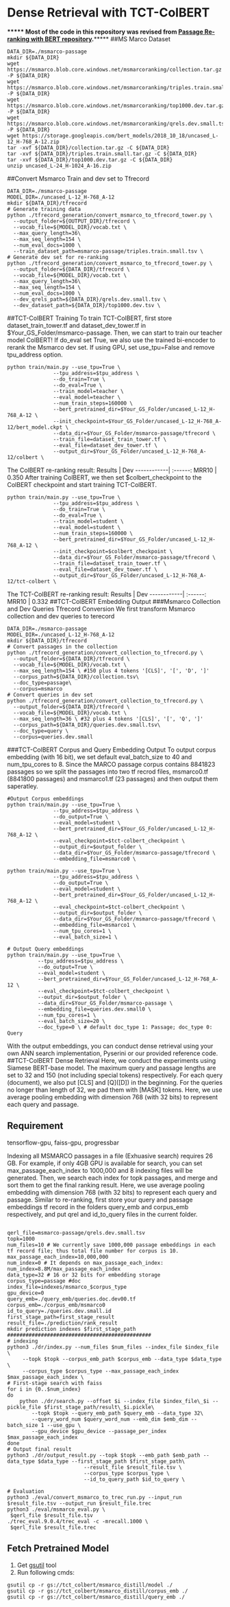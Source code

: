 # Dense Retrieval with TCT-ColBERT
**\*\*\*\*\* Most of the code in this repository was revised from [Passage Re-ranking with BERT repository](https://github.com/nyu-dl/dl4marco-bert).**\*\*\*\*\* 
##MS Marco Dataset
```shell=bash
DATA_DIR=./msmarco-passage
mkdir ${DATA_DIR}
wget https://msmarco.blob.core.windows.net/msmarcoranking/collection.tar.gz -P ${DATA_DIR}
wget https://msmarco.blob.core.windows.net/msmarcoranking/triples.train.small.tar.gz -P ${DATA_DIR}
wget https://msmarco.blob.core.windows.net/msmarcoranking/top1000.dev.tar.gz -P ${DATA_DIR}
wget https://msmarco.blob.core.windows.net/msmarcoranking/qrels.dev.small.tsv -P ${DATA_DIR}
wget https://storage.googleapis.com/bert_models/2018_10_18/uncased_L-12_H-768_A-12.zip
tar -xvf ${DATA_DIR}/collection.tar.gz -C ${DATA_DIR}
tar -xvf ${DATA_DIR}/triples.train.small.tar.gz -C ${DATA_DIR}
tar -xvf ${DATA_DIR}/top1000.dev.tar.gz -C ${DATA_DIR}
unzip uncased_L-24_H-1024_A-16.zip
```

##Convert Msmarco Train and dev set to Tfrecord
```shell=bash
DATA_DIR=./msmarco-passage
MODEL_DIR=./uncased_L-12_H-768_A-12
mkdir ${DATA_DIR}/tfrecord
# Generate training data
python ./tfrecord_generation/convert_msmarco_to_tfrecord_tower.py \
  --output_folder=${OUTPUT_DIR}/tfrecord \
  --vocab_file=${MODEL_DIR}/vocab.txt \
  --max_query_length=36\
  --max_seq_length=154 \
  --num_eval_docs=1000 \
  --train_dataset_path=msmarco-passage/triples.train.small.tsv \
# Generate dev set for re-ranking
python ./tfrecord_generation/convert_msmarco_to_tfrecord_tower.py \
  --output_folder=${DATA_DIR}/tfrecord \
  --vocab_file=${MODEL_DIR}/vocab.txt \
  --max_query_length=36\
  --max_seq_length=154 \
  --num_eval_docs=1000 \
  --dev_qrels_path=${DATA_DIR}/qrels.dev.small.tsv \
  --dev_dataset_path=${DATA_DIR}/top1000.dev.tsv \
```
##TCT-ColBERT Training
To train TCT-ColBERT, first store dataset_train_tower.tf and dataset_dev_tower.tf in $Your_GS_Folder/msmarco-passage. Then, we can start to train our teacher model ColBERT! If do_eval set True, we also use the trained bi-encoder to rerank the Msmarco dev set. If using GPU, set use_tpu=False and remove tpu_address option.
```shell=bash
python train/main.py --use_tpu=True \
               --tpu_address=$tpu_address \
               --do_train=True \ 
               --do_eval=True \
               --train_model=teacher \
               --eval_model=teacher \
               --num_train_steps=160000 \
               --bert_pretrained_dir=$Your_GS_Folder/uncased_L-12_H-768_A-12 \
               --init_checkpoint=$Your_GS_Folder/uncased_L-12_H-768_A-12/bert_model.ckpt \
               --data_dir=$Your_GS_Folder/msmarco-passage/tfrecord \
               --train_file=dataset_train_tower.tf \
               --eval_file=dataset_dev_tower.tf \
               --output_dir=$Your_GS_Folder/uncased_L-12_H-768_A-12/colbert \
```
The ColBERT re-ranking result:
Results  | Dev
------------| :------:
MRR10            | 0.350
After training ColBERT, we then set $colbert_checkpoint to the ColBERT checkpoint and start training TCT-ColBERT.
```shell=bash
python train/main.py --use_tpu=True \
               --tpu_address=$tpu_address \
               --do_train=True \
               --do_eval=True \
               --train_model=student \
               --eval_model=student \
               --num_train_steps=160000 \
               --bert_pretrained_dir=$Your_GS_Folder/uncased_L-12_H-768_A-12 \
               --init_checkpoint=$colbert_checkpoint \
               --data_dir=$Your_GS_Folder/msmarco-passage/tfrecord \
               --train_file=dataset_train_tower.tf \
               --eval_file=dataset_dev_tower.tf \
               --output_dir=$Your_GS_Folder/uncased_L-12_H-768_A-12/tct-colbert \
```
The TCT-ColBERT re-ranking result:
Results  | Dev
------------| :------:
MRR10            | 0.332
##TCT-ColBERT Embedding Output
###Msmarco Collection and Dev Queries Tfrecord Conversion
We first transform Msmarco collection and dev queries to terecord
```shell=bash
DATA_DIR=./msmarco-passage
MODEL_DIR=./uncased_L-12_H-768_A-12
mkdir ${DATA_DIR}/tfrecord
# Convert passages in the collection
python ./tfrecord_generation/convert_collection_to_tfrecord.py \
  --output_folder=${DATA_DIR}/tfrecord \
  --vocab_file=${MODEL_DIR}/vocab.txt \
  --max_seq_length=154 \ #150 plus 4 tokens '[CLS]', '[', 'D', ']'
  --corpus_path=${DATA_DIR}/collection.tsv\
  --doc_type=passage\
  --corpus=msmarco
# Convert queries in dev set
python ./tfrecord_generation/convert_collection_to_tfrecord.py \
  --output_folder=${DATA_DIR}/tfrecord \
  --vocab_file=${MODEL_DIR}/vocab.txt \
  --max_seq_length=36 \ #32 plus 4 tokens '[CLS]', '[', 'Q', ']'
  --corpus_path=${DATA_DIR}/queries.dev.small.tsv\
  --doc_type=query \
  --corpus=queries.dev.small
```

###TCT-ColBERT Corpus and Query Embedding Output
To output corpus embedding (with 16 bit), we set default eval_batch_size to 40 and num_tpu_cores to 8. Since the MARCO passage corpus contains 8841823 passages so we split the passages into two tf recrod files, msmarco0.tf (8841800 passages) and msmarco1.tf (23 passages) and then output them saperatley.
```shell=bash
#Output Corpus embeddings
python train/main.py --use_tpu=True \
               --tpu_address=$tpu_address \
               --do_output=True \
               --eval_model=student \
               --bert_pretrained_dir=$Your_GS_Folder/uncased_L-12_H-768_A-12 \
               --eval_checkpoint=$tct-colbert_checkpoint \
               --output_dir=$output_folder \
               --data_dir=$Your_GS_Folder/msmarco-passage/tfrecord \
               --embedding_file=msmarco0 \

python train/main.py --use_tpu=True \
               --tpu_address=$tpu_address \
               --do_output=True \
               --eval_model=student \
               --bert_pretrained_dir=$Your_GS_Folder/uncased_L-12_H-768_A-12 \
               --eval_checkpoint=$tct-colbert_checkpoint \
               --output_dir=$output_folder \
               --data_dir=$Your_GS_Folder/msmarco-passage/tfrecord \
               --embedding_file=msmarco1 \
               --num_tpu_cores=1 \
               --eval_batch_size=1 \ 

# Output Query embeddings
python train/main.py --use_tpu=True \
          --tpu_address=$tpu_address \
          --do_output=True \
          --eval_model=student \
          --bert_pretrained_dir=$Your_GS_Folder/uncased_L-12_H-768_A-12 \
          --eval_checkpoint=$tct-colbert_checkpoint \
          --output_dir=$output_folder \
          --data_dir=$Your_GS_Folder/msmarco-passage \
          --embedding_file=queries.dev.small0 \
          --num_tpu_cores=1 \
          --eval_batch_size=20 \
          --doc_type=0 \ # default doc_type 1: Passage; doc_type 0: Query
```
With the output embeddings, you can conduct dense retrieval using your own ANN search implementation, Pyserini or our provided reference code.
##TCT-ColBERT Dense Retrieval
Here, we conduct the experiments using Siamese BERT-base model. The maximum query and passage lengths are set to 32 and 150 (not including special tokens) respectively. For each query (document), we also put \[CLS\] and \[Q\](\[D\]) in the beginning. For the queries no longer than length of 32, we pad them with \[MASK\] tokens. Here, we use average pooling embedding with dimension 768 (with 32 bits) to represent each query and passage.

Requirement
---
tensorflow-gpu, faiss-gpu, progressbar


Indexing all MSMARCO passages in a file (Exhuasive search) requires 26 GB. For example, if only 4GB GPU is available for search, you can set max_passage_each_index to 1000,000 and 8 indexing files will be generated. Then, we search each index for topk passages, and merge and sort them to get the final ranking result. Here, we use average pooling embedding with dimension 768 (with 32 bits) to represent each query and passage. Similar to re-ranking, first store your query and passage embeddings tf record in the folders query_emb and corpus_emb respectively, and put qrel and id_to_query files in the current folder.
```shell=bash

qerl_file=msmarco-passage/qrels.dev.small.tsv
topk=1000
num_files=10 # We currently save 1000,000 passage embeddings in each tf record file; thus total file number for corpus is 10.
max_passage_each_index=10,000,000
num_index=0 # It depends on max_passage_each_index: num_index=8.8M/max_passage_each_index
data_type=32 # 16 or 32 bits for embedding storage
corpus_type=passage #doc
index_file=indexes/msmarco_$corpus_type
gpu_device=0
query_emb=./query_emb/queries.doc.dev00.tf
corpus_emb=./corpus_emb/msmarco0
id_to_query=./queries.dev.small.id
first_stage_path=first_stage_result
result_file=./prediction/rank_result
mkdir prediction indexes $first_stage_path
###############################################
# indexing
python3 ./dr/index.py --num_files $num_files --index_file $index_file \
     --topk $topk --corpus_emb_path $corpus_emb --data_type $data_type \
     --corpus_type $corpus_type --max_passage_each_index $max_passage_each_index \
# First-stage search with faiss
for i in {0..$num_index}
do
    python ./dr/search.py --offset $i --index_file $index_file\_$i --pickle_file $first_stage_path/result\_$i.pickle\
        --topk $topk --query_emb_path $query_emb --data_type 32\
        --query_word_num $query_word_num --emb_dim $emb_dim --batch_size 1 --use_gpu \
        --gpu_device $gpu_device --passage_per_index $max_passage_each_index
done
# Output final result
python3 ./dr/output_result.py --topk $topk --emb_path $emb_path --data_type $data_type --first_stage_path $first_stage_path\
                         --result_file $result_file.tsv \
                         --corpus_type $corpus_type \
                         --id_to_query_path $id_to_query \

# Evaluation
python3 ./eval/convert_msmarco_to_trec_run.py --input_run $result_file.tsv --output_run $result_file.trec
python3 ./eval/msmarco_eval.py \
 $qerl_file $result_file.tsv
./trec_eval.9.0.4/trec_eval -c -mrecall.1000 \
 $qerl_file $result_file.trec
```





Fetch Pretrained Model
---
1. Get [gsutil](https://cloud.google.com/storage/docs/quickstart-gsutil) tool
2. Run following cmds:
```
gsutil cp -r gs://tct_colbert/msmarco_distill/model ./
gsutil cp -r gs://tct_colbert/msmarco_distill/corpus_emb ./
gsutil cp -r gs://tct_colbert/msmarco_distill/query_emb ./
```

